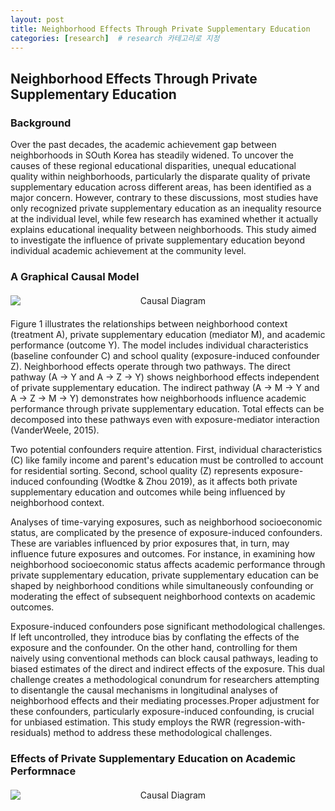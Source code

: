 ```yaml
---
layout: post
title: Neighborhood Effects Through Private Supplementary Education
categories: [research]  # research 카테고리로 지정
---
```


## Neighborhood Effects Through Private Supplementary Education

### Background
Over the past decades, the academic achievement gap between neighborhoods in SOuth Korea has steadily widened. To uncover the causes of these regional educational disparities, unequal educational quality within neighborhoods, particularly the disparate quality of private supplementary education across different areas, has been identified as a major concern. However, contrary to these discussions, most studies have only recognized private supplementary education as an inequality resource at the individual level, while  few research has examined whether it actually explains educational inequality between neighborhoods. This study aimed to investigate the influence of private supplementary education beyond individual academic achievement at the community level.

### A Graphical Causal Model
<div style="text-align: center; margin: 20px 0;">
  <img src="{{ site.baseurl }}/assets/img/fig1_causal.png" alt="Causal Diagram" style="display: block; margin: 0 auto; max-width: 100%;">
</div>
<p>
Figure 1 illustrates the relationships between neighborhood context (treatment A), private supplementary education (mediator M), and academic performance (outcome Y). The model includes individual characteristics (baseline confounder C) and school quality (exposure-induced confounder Z). Neighborhood effects operate through two pathways. The direct pathway (A → Y and A → Z → Y) shows neighborhood effects independent of private supplementary education. The indirect pathway (A → M → Y and A → Z → M → Y) demonstrates how neighborhoods influence academic performance through private supplementary education. Total effects can be decomposed into these pathways even with exposure-mediator interaction (VanderWeele, 2015).
</p>
<p>
Two potential confounders require attention. First, individual characteristics (C) like family income and parent's education must be controlled to account for residential sorting. Second, school quality (Z) represents exposure-induced confounding (Wodtke & Zhou 2019), as it affects both private supplementary education and outcomes while being influenced by neighborhood context. 
</p>
<p>
Analyses of time-varying exposures, such as neighborhood socioeconomic status, are complicated by the presence of exposure-induced confounders. These are variables influenced by prior exposures that, in turn, may influence future exposures and outcomes. For instance, in examining how neighborhood socioeconomic status affects academic performance through private supplementary education, private supplementary education can be shaped by neighborhood conditions while simultaneously confounding or moderating the effect of subsequent neighborhood contexts on academic outcomes.
</p>
Exposure-induced confounders pose significant methodological challenges. If left uncontrolled, they introduce bias by conflating the effects of the exposure and the confounder. On the other hand, controlling for them naively using conventional methods can block causal pathways, leading to biased estimates of the direct and indirect effects of the exposure. This dual challenge creates a methodological conundrum for researchers attempting to disentangle the causal mechanisms in longitudinal analyses of neighborhood effects and their mediating processes.Proper adjustment for these confounders, particularly exposure-induced confounding, is crucial for unbiased estimation. This study employs the RWR (regression-with-residuals) method to address these methodological challenges.

### Effects of Private Supplementary Education on Academic Performnace

<div style="text-align: center; margin: 20px 0;">
  <img src="{{ site.baseurl }}/assets/img/fig1_causal.png" alt="Causal Diagram" style="display: block; margin: 0 auto; max-width: 100%;">
</div>